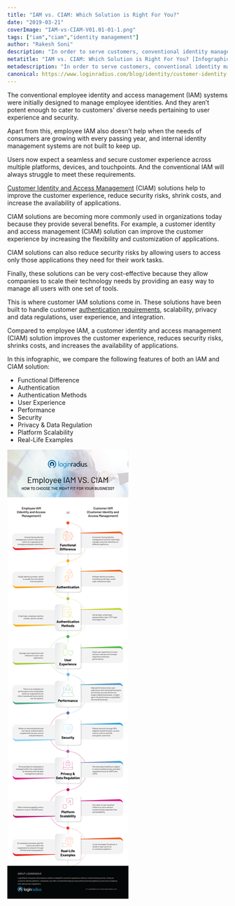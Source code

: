 ```yaml
---
title: "IAM vs. CIAM: Which Solution is Right For You?"
date: "2019-03-21"
coverImage: "IAM-vs-CIAM-V01.01-01-1.png"
tags: ["iam","ciam","identity management"]
author: "Rakesh Soni" 
description: "In order to serve customers, conventional identity management is no longer enough. This truly ought to go without saying. After all, internal management systems were initially designed to handle employee identities, and consumer preferences are not generally matched with their preferences of a successful user experience."
metatitle: "IAM vs. CIAM: Which Solution is Right For You? [Infographic]"
metadescription: "In order to serve customers, conventional identity management is no longer enough. In this infographic, iam vs ciam, check out which solution is better for you"
canonical: https://www.loginradius.com/blog/identity/customer-identity-and-access-management/
---
```


The conventional employee identity and access management (IAM) systems were initially designed to manage employee identities. And they aren’t potent enough to cater to customers' diverse needs pertaining to user experience and security. 

Apart from this, employee IAM also doesn’t help when the needs of consumers are growing with every passing year, and internal identity management systems are not built to keep up.

Users now expect a seamless and secure customer experience across multiple platforms, devices, and touchpoints. And the conventional IAM will always struggle to meet these requirements. 

[Customer Identity and Access Management](https://blog.loginradius.com/identity/customer-identity-and-access-management/) (CIAM) solutions help to improve the customer experience, reduce security risks, shrink costs, and increase the availability of applications.

CIAM solutions are becoming more commonly used in organizations today because they provide several benefits. For example, a customer identity and access management (CIAM) solution can improve the customer experience by increasing the flexibility and customization of applications. 

CIAM solutions can also reduce security risks by allowing users to access only those applications they need for their work tasks. 

Finally, these solutions can be very cost-effective because they allow companies to scale their technology needs by providing an easy way to manage all users with one set of tools.

This is where customer IAM solutions come in. These solutions have been built to handle customer [authentication requirements](https://www.loginradius.com/authentication/), scalability, privacy and data regulations, user experience, and integration.

Compared to employee IAM, a customer identity and access management (CIAM) solution improves the customer experience, reduces security risks, shrinks costs, and increases the availability of applications.

In this infographic, we compare the following features of both an IAM and CIAM solution:



* Functional Difference
* Authentication
* Authentication Methods
* User Experience
* Performance 
* Security
* Privacy & Data Regulation
* Platform Scalability
* Real-Life Examples


![employee-iam-vs-ciam](employee-iam-vs-ciam.png)
